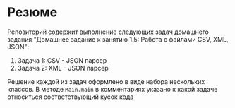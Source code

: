 # Резюме
Репозиторий содержит выполнение следующих задач домашнего задания "Домашнее задание к занятию 1.5: Работа с 
файлами CSV, XML, JSON":
1. Задача 1: CSV - JSON парсер
2. Задача 2: XML - JSON парсер

Решение каждой из задач оформлено в виде набора нескольких классов. В методе `Main.main` в комментариях указано
к какой задаче относиться соответствующий кусок кода